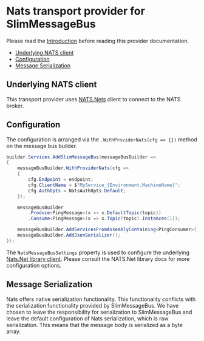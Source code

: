 # Nats transport provider for SlimMessageBus <!-- omit in toc -->

Please read the [Introduction](intro.md) before reading this provider documentation.

- [Underlying NATS client](#underlying-nats-client)
- [Configuration](#configuration)
- [Message Serialization](#message-serialization)

## Underlying NATS client

This transport provider uses [NATS.Nets](https://www.nuget.org/packages/NATS.Net) client to connect to the NATS broker.

## Configuration

The configuration is arranged via the `.WithProviderNats(cfg => {})` method on the message bus builder.

```cs
builder.Services.AddSlimMessageBus(messageBusBuilder =>
{
    messageBusBuilder.WithProviderNats(cfg =>
    {
        cfg.Endpoint = endpoint;
        cfg.ClientName = $"MyService_{Environment.MachineName}";
        cfg.AuthOpts = NatsAuthOpts.Default;
    });

    messageBusBuilder
        .Produce<PingMessage>(x => x.DefaultTopic(topic))
        .Consume<PingMessage>(x => x.Topic(topic).Instances(1));

    messageBusBuilder.AddServicesFromAssemblyContaining<PingConsumer>();
    messageBusBuilder.AddJsonSerializer();
});
```

The `NatsMessageBusSettings` property is used to configure the underlying [Nats.Net library client](https://github.com/nats-io/nats.net).
Please consult the NATS.Net library docs for more configuration options.

## Message Serialization

Nats offers native serialization functionality. This functionality conflicts with the serialization functionality provided by SlimMessageBus. We have chosen to leave the responsibility for serialization to SlimMessageBus and leave the default configuration of Nats serialization, which is raw serialization. This means that the message body is serialized as a byte array.